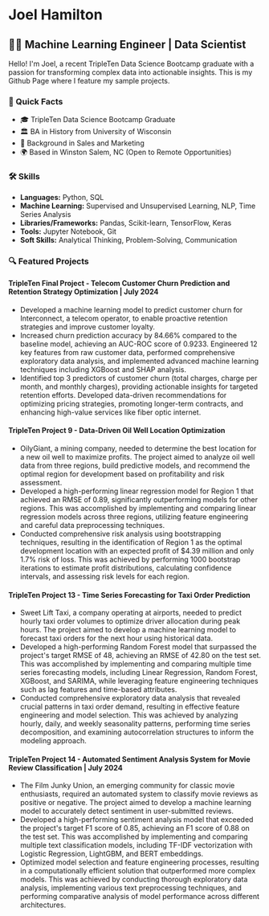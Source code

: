 # Joel Hamilton

## 👨‍💻 Machine Learning Engineer | Data Scientist

Hello! I'm Joel, a recent TripleTen Data Science Bootcamp graduate with a passion for transforming complex data into actionable insights.
This is my Github Page where I feature my sample projects.

### 🚀 Quick Facts
- 🎓 TripleTen Data Science Bootcamp Graduate
- 🏛 BA in History from University of Wisconsin
- 💼 Background in Sales and Marketing
- 🌍 Based in Winston Salem, NC (Open to Remote Opportunities)

### 🛠 Skills
- **Languages:** Python, SQL
- **Machine Learning:** Supervised and Unsupervised Learning, NLP, Time Series Analysis
- **Libraries/Frameworks:** Pandas, Scikit-learn, TensorFlow, Keras
- **Tools:** Jupyter Notebook, Git
- **Soft Skills:** Analytical Thinking, Problem-Solving, Communication

### 🔍 Featured Projects
#### TripleTen Final Project - Telecom Customer Churn Prediction and Retention Strategy Optimization | July 2024 
- Developed a machine learning model to predict customer churn for Interconnect, a telecom operator, to enable proactive retention strategies and improve customer loyalty.
- Increased churn prediction accuracy by 84.66% compared to the baseline model, achieving an AUC-ROC score of 0.9233. Engineered 12 key features from raw customer data, performed comprehensive exploratory data analysis, and implemented advanced machine learning techniques including XGBoost and SHAP analysis.
- Identified top 3 predictors of customer churn (total charges, charge per month, and monthly charges), providing actionable insights for targeted retention efforts. Developed data-driven recommendations for optimizing pricing strategies, promoting longer-term contracts, and enhancing high-value services like fiber optic internet.

#### TripleTen Project 9 - Data-Driven Oil Well Location Optimization
- OilyGiant, a mining company, needed to determine the best location for a new oil well to maximize profits. The project aimed to analyze oil well data from three regions, build predictive models, and recommend the optimal region for development based on profitability and risk assessment.
- Developed a high-performing linear regression model for Region 1 that achieved an RMSE of 0.89, significantly outperforming models for other regions. This was accomplished by implementing and comparing linear regression models across three regions, utilizing feature engineering and careful data preprocessing techniques.
- Conducted comprehensive risk analysis using bootstrapping techniques, resulting in the identification of Region 1 as the optimal development location with an expected profit of $4.39 million and only 1.7% risk of loss. This was achieved by performing 1000 bootstrap iterations to estimate profit distributions, calculating confidence intervals, and assessing risk levels for each region.

#### TripleTen Project 13 - Time Series Forecasting for Taxi Order Prediction
- Sweet Lift Taxi, a company operating at airports, needed to predict hourly taxi order volumes to optimize driver allocation during peak hours. The project aimed to develop a machine learning model to forecast taxi orders for the next hour using historical data.
- Developed a high-performing Random Forest model that surpassed the project's target RMSE of 48, achieving an RMSE of 42.80 on the test set. This was accomplished by implementing and comparing multiple time series forecasting models, including Linear Regression, Random Forest, XGBoost, and SARIMA, while leveraging feature engineering techniques such as lag features and time-based attributes.
- Conducted comprehensive exploratory data analysis that revealed crucial patterns in taxi order demand, resulting in effective feature engineering and model selection. This was achieved by analyzing hourly, daily, and weekly seasonality patterns, performing time series decomposition, and examining autocorrelation structures to inform the modeling approach.

#### TripleTen Project 14 - Automated Sentiment Analysis System for Movie Review Classification | July 2024
- The Film Junky Union, an emerging community for classic movie enthusiasts, required an automated system to classify movie reviews as positive or negative. The project aimed to develop a machine learning model to accurately detect sentiment in user-submitted reviews.
- Developed a high-performing sentiment analysis model that exceeded the project's target F1 score of 0.85, achieving an F1 score of 0.88 on the test set. This was accomplished by implementing and comparing multiple text classification models, including TF-IDF vectorization with Logistic Regression, LightGBM, and BERT embeddings.
- Optimized model selection and feature engineering processes, resulting in a computationally efficient solution that outperformed more complex models. This was achieved by conducting thorough exploratory data analysis, implementing various text preprocessing techniques, and performing comparative analysis of model performance across different architectures.
